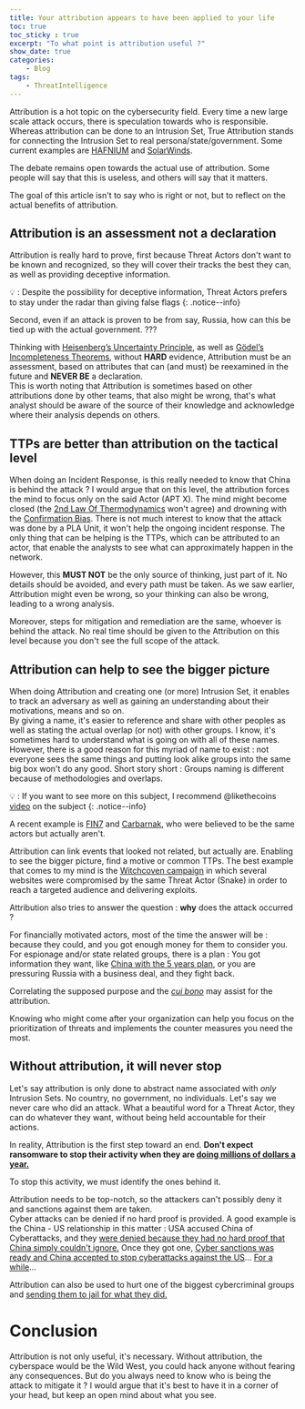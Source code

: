 ```yaml
---
title: Your attribution appears to have been applied to your life
toc: true
toc_sticky : true
excerpt: "To what point is attribution useful ?"
show_date: true
categories:
    - Blog
tags:
    - ThreatIntelligence
---
```


Attribution is a hot topic on the cybersecurity field. Every time a new large scale attack occurs, there is speculation towards who is responsible. Whereas attribution can be done to an Intrusion Set, True Attribution stands for connecting the Intrusion Set to real persona/state/government. Some current examples are [HAFNIUM](https://www.microsoft.com/security/blog/2021/03/02/hafnium-targeting-exchange-servers/) and [SolarWinds](https://www.cyberscoop.com/cozy-bear-apt29-solarwinds-russia-persistent/).

The debate remains open towards the actual use of attribution. Some people will say that this is useless, and others will say that it matters.

The goal of this article isn't to say who is right or not, but to reflect on the actual benefits of attribution.

## Attribution is an assessment not a declaration

Attribution is really hard to prove, first because Threat Actors don't want to be known and recognized, so they will cover their tracks the best they can, as well as providing deceptive information.

💡 : Despite the possibility for deceptive information, Threat Actors prefers to stay under the radar than giving false flags
{: .notice--info}

Second, even if an attack is proven to be from say, Russia, how can this be tied up with the actual government. ???

Thinking with [Heisenberg’s Uncertainty Principle](https://en.wikipedia.org/wiki/Uncertainty_principle), as well as [Gödel’s Incompleteness Theorems](https://www.quantamagazine.org/how-godels-incompleteness-theorems-work-20200714/), without **HARD** evidence, Attribution must be an assessment, based on attributes that can (and must) be reexamined in the future and **NEVER BE** a declaration.  
This is worth noting that Attribution is sometimes based on other attributions done by other teams, that also might be wrong, that's what analyst should be aware of the source of their knowledge and acknowledge where their analysis depends on others.


## TTPs are better than attribution on the tactical level

When doing an Incident Response, is this really needed to know that China is behind the attack ?
I would argue that on this level, the attribution forces the mind to focus only on the said Actor (APT X). The mind might become closed (the [2nd Law Of Thermodynamics](https://www.livescience.com/50941-second-law-thermodynamics.html) won't agree) and drowning with the [Confirmation Bias](https://www.verywellmind.com/what-is-a-confirmation-bias-2795024). 
There is not much interest to know that the attack was done by a PLA Unit, it won't help the ongoing incident response. The only thing that can be helping is the TTPs, which can be attributed to an actor, that enable the analysts to see what can approximately happen in the network.

However, this **MUST NOT** be the only source of thinking, just part of it. No details should be avoided, and every path must be taken. As we saw earlier, Attribution might even be wrong, so your thinking can also be wrong, leading to a wrong analysis.

Moreover, steps for mitigation and remediation are the same, whoever is behind the attack. No real time should be given to the Attribution on this level because you don't see the full scope of the attack.

## Attribution can help to see the bigger picture

When doing Attribution and creating one (or more) Intrusion Set, it enables to track an adversary as well as gaining an understanding about their motivations, means and so on.  
By giving a name, it's easier to reference and share with other peoples as well as stating the actual overlap (or not) with other groups.
I know, it's sometimes hard to understand what is going on with all of these names. However, there is a good reason for this myriad of name to exist : not everyone sees the same things and putting look alike groups into the same big box won't do any good.
Short story short : Groups naming is different because of methodologies and overlaps. 

💡 : If you want to see more on this subject, I recommend @likethecoins [video](https://www.youtube.com/watch?v=ff1yhdIx0yY) on the subject
{: .notice--info}

A recent example is [FIN7](https://attack.mitre.org/groups/G0046/) and [Carbarnak](https://attack.mitre.org/groups/G0008/), who were believed to be the same actors but actually aren't.

Attribution can link events that looked not related, but actually are. Enabling to see the bigger picture, find a motive or common TTPs.
The best example that comes to my mind is the [Witchcoven campaign](https://www2.fireeye.com/rs/848-DID-242/images/rpt-witchcoven.pdf) in which several websites were compromised by the same Threat Actor (Snake) in order to reach a targeted audience and delivering exploits.

Attribution also tries to answer the question : **why** does the attack occurred ?

For financially motivated actors, most of the time the answer will be : because they could, and you got enough money for them to consider you.  
For espionage and/or state related groups, there is a plan : You got information they want, like [China with the 5 years plan](https://www.ft.com/content/40dc895a-92c6-11e5-94e6-c5413829caa5), or you are pressuring Russia with a business deal, and they fight back.

Correlating the supposed purpose and the _[cui bono](https://en.wikipedia.org/wiki/Cui_bono)_ may assist for the attribution.

Knowing who might come after your organization can help you focus on the prioritization of threats and implements the counter measures you need the most.

## Without attribution, it will never stop

Let's say attribution is only done to abstract name associated with *only* Intrusion Sets. No country, no government, no individuals. Let's say we never care who did an attack. 
What a beautiful word for a Threat Actor, they can do whatever they want, without being held accountable for their actions. 

In reality, Attribution is the first step toward an end. 
**Don't expect ransomware to stop their activity when they are [doing millions of dollars a year.](https://www.zdnet.com/article/ransomware-gangs-made-at-least-350-million-in-2020/)**

To stop this activity, we must identify the ones behind it.

Attribution needs to be top-notch, so the attackers can't possibly deny it and sanctions against them are taken.  
Cyber attacks can be denied if no hard proof is provided. 
A good example is the China - US relationship in this matter :
USA accused China of Cyberattacks, and they [were denied because they had no hard proof that China simply couldn't ignore.](https://web.archive.org/web/20170722105458/https://www.washingtonpost.com/business/technology/chinese-hackers-suspected-in-attack-on-the-posts-computers/2013/02/01/d5a44fde-6cb1-11e2-bd36-c0fe61a205f6_story.html) Once they got one, [Cyber sanctions was ready and China accepted to stop cyberattacks against the US](https://web.archive.org/web/20170718181028/http://edition.cnn.com/2015/08/31/politics/china-sanctions-cybersecurity-president-obama/)... [For a while](https://www.nbcnews.com/tech/security/china-another-hack-us-cybersecurity-issues-mount-rcna744)...

Attribution can also be used to hurt one of the biggest cybercriminal groups  and [sending them to jail for what they did.](https://www.cyberscoop.com/fedir-hladyr-fin7-sentencing-prison/)

# Conclusion

Attribution is not only useful, it's necessary. Without attribution, the cyberspace would be the Wild West, you could hack anyone without fearing any consequences.
But do you always need to know who is being the attack to mitigate it ? I would argue that it's best to have it in a corner of your head, but keep an open mind about what you see.